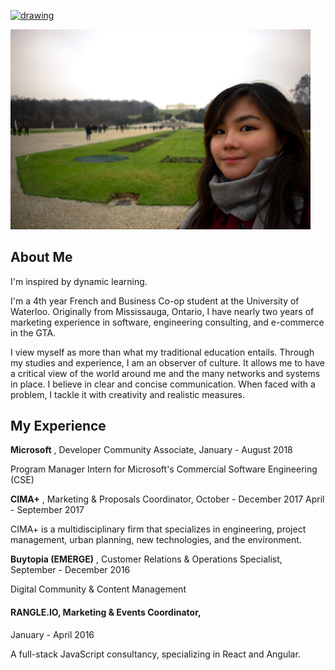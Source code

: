  [<img src="https://cdn.freebiesupply.com/logos/large/2x/linkedin-icon-logo-png-transparent.png" alt="drawing" width="20"/>](https://www.linkedin.com/in/yeddamaeabarra/)

<img src="20181214_003517000_iOS.jpg" width="480"/>

## About Me

I'm inspired by dynamic learning. 

I'm a 4th year French and Business Co-op student at the University of Waterloo. Originally from Mississauga, Ontario, I have nearly two years of marketing experience in software, engineering consulting, and e-commerce in the GTA.


I view myself as more than what my traditional education entails. Through my studies and experience, I am an observer of culture. It allows me to have a critical view of the world around me and the many networks and systems in place. I believe in clear and concise communication. When faced with a problem, I tackle it with creativity and realistic measures. 

## My Experience

**Microsoft** , Developer Community Associate,
January - August 2018

Program Manager Intern for Microsoft's Commercial Software Engineering (CSE)

**CIMA+** , Marketing & Proposals Coordinator,
October - December 2017
April - September 2017

CIMA+ is a multidisciplinary firm that specializes in engineering, project management, urban planning, new technologies, and the environment.


**Buytopia (EMERGE)** , Customer Relations & Operations Specialist,
September - December 2016

Digital Community & Content Management



#### **RANGLE.IO**, Marketing & Events Coordinator,
January - April 2016

A full-stack JavaScript consultancy, specializing in React and Angular.





